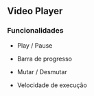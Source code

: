 ## Video Player

### Funcionalidades

- Play / Pause

- Barra de progresso

- Mutar / Desmutar

- Velocidade de execução